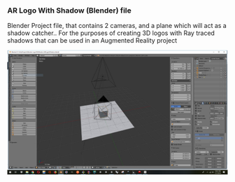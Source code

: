 ### **AR Logo With Shadow (Blender) file**

Blender Project file, that contains 2 cameras, and a plane which will act
 as a shadow catcher.. For the purposes of creating 3D logos with Ray traced
 shadows that can be used in an Augmented Reality project
 
![Project View](./Capture.JPG)

